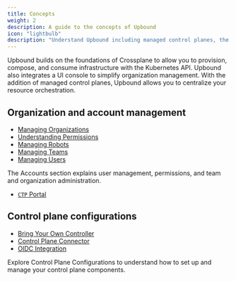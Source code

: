 ```yaml
---
title: Concepts
weight: 2
description: A guide to the concepts of Upbound
icon: "lightbulb"
description: "Understand Upbound including managed control planes, the Upbound Console and GitOps with Upbound."
---
```


Upbound builds on the foundations of Crossplane to allow you to provision,
compose, and consume infrastructure with the Kubernetes API. Upbound also
integrates a UI console to simplify organization management. With the addition
of managed control planes, Upbound allows you to centralize your resource
orchestration. 

## Organization and account management


- [Managing Organizations](accounts/organizations/)
- [Understanding Permissions](accounts/permissions/)
- [Managing Robots](accounts/robots/)
- [Managing Teams](accounts/teams/)
- [Managing Users](accounts/users/)

The Accounts section explains user management, permissions, and team and organization administration.

- [`CTP` Portal](console/ctp-portal/)

## Control plane configurations

- [Bring Your Own Controller](mcp/bring-your-own-controller/)
- [Control Plane Connector](mcp/control-plane-connector/)
- [OIDC Integration](mcp/oidc/)

Explore Control Plane Configurations to understand how to set up and manage your control plane components.

